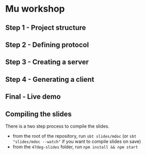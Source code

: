 # Mu workshop

## Step 1 - Project structure

## Step 2 - Defining protocol

## Step 3 - Creating a server

## Step 4 - Generating a client

## Final - Live demo

## Compiling the slides

There is a two step process to compile the slides.
- from the root of the repository, run `sbt slides/mdoc` (or `sbt "slides/mdoc --watch"` if you want to compile slides on save)
- from the `47deg-slides` folder, run `npm install && npm start`
